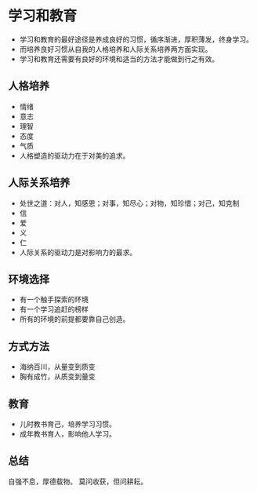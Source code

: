 
# 学习和教育

* 学习和教育的最好途径是养成良好的习惯，循序渐进，厚积薄发，终身学习。
* 而培养良好习惯从自我的人格培养和人际关系培养两方面实现。
* 学习和教育还需要有良好的环境和适当的方法才能做到行之有效。

## 人格培养

* 情绪
* 意志
* 理智
* 态度
* 气质
* 人格塑造的驱动力在于对美的追求。

## 人际关系培养

* 处世之道：对人，知感恩；对事，知尽心；对物，知珍惜；对己，知克制
* 信
* 爱
* 义
* 仁
* 人际关系的驱动力是对影响力的最求。

## 环境选择

* 有一个触手探索的环境
* 有一个学习追赶的榜样
* 所有的环境的前提都要靠自己创造。

## 方式方法

* 海纳百川，从量变到质变
* 胸有成竹，从质变到量变

## 教育

* 儿时教书育己，培养学习习惯。
* 成年教书育人，影响他人学习。

## 总结

自强不息，厚德载物。
莫问收获，但问耕耘。
